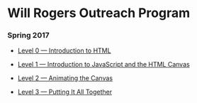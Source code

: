 # Will Rogers Outreach Program

### Spring 2017

- [Level 0 — Introduction to HTML](https://github.com/OKStateACM/outreach/blob/master/level0.md)

- [Level 1 — Introduction to JavaScript and the HTML Canvas](https://github.com/OKStateACM/outreach/blob/master/level1.md)

- [Level 2 — Animating the Canvas](https://github.com/OKStateACM/outreach/blob/master/level2.md)

- [Level 3 — Putting It All Together](https://github.com/OKStateACM/outreach/blob/master/level0.md)
